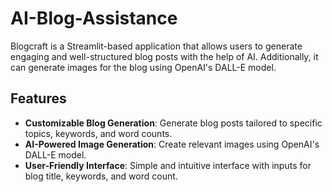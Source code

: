 # AI-Blog-Assistance

Blogcraft is a Streamlit-based application that allows users to generate engaging and well-structured blog posts with the help of AI. Additionally, it can generate images for the blog using OpenAI's DALL-E model.

## Features

- **Customizable Blog Generation**: Generate blog posts tailored to specific topics, keywords, and word counts.
- **AI-Powered Image Generation**: Create relevant images using OpenAI's DALL-E model.
- **User-Friendly Interface**: Simple and intuitive interface with inputs for blog title, keywords, and word count.
